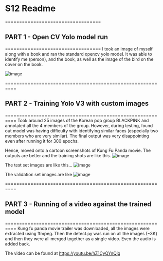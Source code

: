 # S12 Readme
==================================
## PART 1 - Open CV Yolo model run
==================================
I took an image of myself along with a book and ran the standard opencv yolo model.
It was able to identify me (person), and the book, as well as the image of the bird on the cover on the book.

![image](https://user-images.githubusercontent.com/498461/229636492-d12c632c-f066-4ab4-a394-081e4ba4f806.png)

==========================================================
## PART 2 - Training Yolo V3 with custom images
==========================================================
Took around 25 images of the Korean pop group BLACKPINK and annotated all the 4 members of the group.
However, during testing, found out model was having difficulty with identifying similar faces (especially two members who are very similar).
The final output was very disappointing even after running it for 300 epochs.

Hence, moved onto a cartoon screenshots of Kung Fu Panda movie.
The outputs are better and the training shots are like this.
![image](https://user-images.githubusercontent.com/498461/229637648-9f03a2d7-b094-4415-894c-9a4d3613312d.png)

The test set images are like this...
![image](https://user-images.githubusercontent.com/498461/229637781-98e5a8b7-fb2a-4c91-bc23-8906bbb08c7b.png)

The validation set images are like
![image](https://user-images.githubusercontent.com/498461/229639625-dfa5e642-d947-4e42-9921-cd08f3a72b4b.png)

==========================================================
## PART 3 - Running of a video against the trained model
==========================================================
Kung fu panda movie trailer was downloaded, all the images were extracted using ffmpeg.
Then the detect.py was run on all the images (~3K) and then they were all merged together as a single video.
Even the audio is added back.

The video can be found at https://youtu.be/hZ1CyQYnQig

